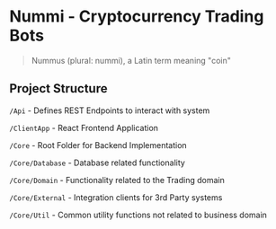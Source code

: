 # Nummi - Cryptocurrency Trading Bots
> Nummus (plural: nummi), a Latin term meaning "coin"

## Project Structure
`/Api` - Defines REST Endpoints to interact with system

`/ClientApp` - React Frontend Application

`/Core` - Root Folder for Backend Implementation

`/Core/Database` - Database related functionality

`/Core/Domain` - Functionality related to the Trading domain

`/Core/External` - Integration clients for 3rd Party systems

`/Core/Util` - Common utility functions not related to business domain
